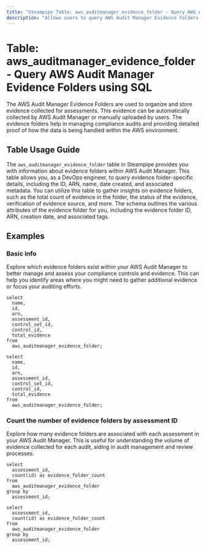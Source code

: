 ```yaml
---
title: "Steampipe Table: aws_auditmanager_evidence_folder - Query AWS Audit Manager Evidence Folders using SQL"
description: "Allows users to query AWS Audit Manager Evidence Folders to get comprehensive details about the evidence folders in the AWS Audit Manager service."
---
```


# Table: aws_auditmanager_evidence_folder - Query AWS Audit Manager Evidence Folders using SQL

The AWS Audit Manager Evidence Folders are used to organize and store evidence collected for assessments. This evidence can be automatically collected by AWS Audit Manager or manually uploaded by users. The evidence folders help in managing compliance audits and providing detailed proof of how the data is being handled within the AWS environment.

## Table Usage Guide

The `aws_auditmanager_evidence_folder` table in Steampipe provides you with information about evidence folders within AWS Audit Manager. This table allows you, as a DevOps engineer, to query evidence folder-specific details, including the ID, ARN, name, date created, and associated metadata. You can utilize this table to gather insights on evidence folders, such as the total count of evidence in the folder, the status of the evidence, verification of evidence source, and more. The schema outlines the various attributes of the evidence folder for you, including the evidence folder ID, ARN, creation date, and associated tags.

## Examples

### Basic info
Explore which evidence folders exist within your AWS Audit Manager to better manage and assess your compliance controls and evidence. This can help you identify areas where you might need to gather additional evidence or focus your auditing efforts.

```sql+postgres
select
  name,
  id,
  arn,
  assessment_id,
  control_set_id,
  control_id,
  total_evidence
from
  aws_auditmanager_evidence_folder;
```

```sql+sqlite
select
  name,
  id,
  arn,
  assessment_id,
  control_set_id,
  control_id,
  total_evidence
from
  aws_auditmanager_evidence_folder;
```

### Count the number of evidence folders by assessment ID
Explore how many evidence folders are associated with each assessment in your AWS Audit Manager. This is useful for understanding the volume of evidence collected for each audit, aiding in audit management and review processes.

```sql+postgres
select
  assessment_id,
  count(id) as evidence_folder_count
from
  aws_auditmanager_evidence_folder
group by
  assessment_id;
```

```sql+sqlite
select
  assessment_id,
  count(id) as evidence_folder_count
from
  aws_auditmanager_evidence_folder
group by
  assessment_id;
```